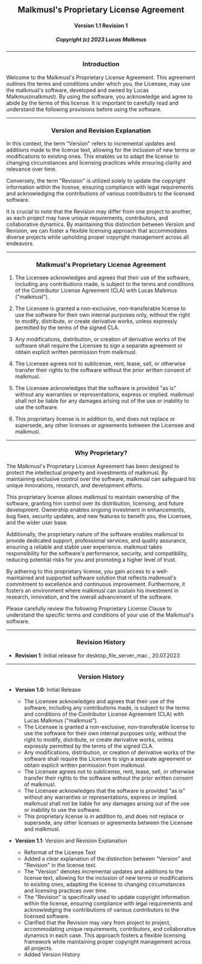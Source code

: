 ## <p align="center">Malkmusl's Proprietary License Agreement</p>
#### <p align="center">Version 1.1 Revision 1</p>

##### <p align="center">Copyright (c) 2023 Lucas Malkmus</p>

---

### <p align="center">Introduction</p>

Welcome to the Malkmusl's Proprietary License Agreement. This agreement outlines the terms and conditions under which you, the Licensee, may use the malkmusl's software, developed and owned by Lucas Malkmus(malkmusl). By using the software, you acknowledge and agree to abide by the terms of this license. It is important to carefully read and understand the following provisions before using the software.

---

### <p align="center">Version and Revision Explanation</p>

In this context, the term "Version" refers to incremental updates and additions made to the license text, allowing for the inclusion of new terms or modifications to existing ones. This enables us to adapt the license to changing circumstances and licensing practices while ensuring clarity and relevance over time.

Conversely, the term "Revision" is utilized solely to update the copyright information within the license, ensuring compliance with legal requirements and acknowledging the contributions of various contributors to the licensed software.

It is crucial to note that the Revision may differ from one project to another, as each project may have unique requirements, contributors, and collaborative dynamics. By maintaining this distinction between Version and Revision, we can foster a flexible licensing approach that accommodates diverse projects while upholding proper copyright management across all endeavors.

---

### <p align="center">Malkmusl's Proprietary License Agreement</p>

1. The Licensee acknowledges and agrees that their use of the software, including any contributions made, is subject to the terms and conditions of the Contributor License Agreement (CLA) with Lucas Malkmus ("malkmusl").

2. The Licensee is granted a non-exclusive, non-transferable license to use the software for their own internal purposes only, without the right to modify, distribute, or create derivative works, unless expressly permitted by the terms of the signed CLA.

3. Any modifications, distribution, or creation of derivative works of the software shall require the Licensee to sign a separate agreement or obtain explicit written permission from malkmusl.

4. The Licensee agrees not to sublicense, rent, lease, sell, or otherwise transfer their rights to the software without the prior written consent of malkmusl.

5. The Licensee acknowledges that the software is provided "as is" without any warranties or representations, express or implied. malkmusl shall not be liable for any damages arising out of the use or inability to use the software.

6. This proprietary license is in addition to, and does not replace or supersede, any other licenses or agreements between the Licensee and malkmusl.

---

### <p align="center">Why Proprietary?<p>

The Malkmusl's Proprietary License Agreement has been designed to protect the intellectual property and investments of malkmusl. By maintaining exclusive control over the software, malkmusl can safeguard his unique innovations, research, and development efforts.

This proprietary license allows malkmusl to maintain ownership of the software, granting him control over its distribution, licensing, and future development. Ownership enables ongoing investment in enhancements, bug fixes, security updates, and new features to benefit you, the Licensee, and the wider user base.

Additionally, the proprietary nature of the software enables malkmusl to provide dedicated support, professional services, and quality assurance, ensuring a reliable and stable user experience. malkmusl takes responsibility for the software's performance, security, and compatibility, reducing potential risks for you and promoting a higher level of trust.

By adhering to this proprietary license, you gain access to a well-maintained and supported software solution that reflects malkmusl's commitment to excellence and continuous improvement. Furthermore, it fosters an environment where malkmusl can sustain his investment in research, innovation, and the overall advancement of the software.

Please carefully review the following Proprietary License Clause to understand the specific terms and conditions of your use of the Malkmusl's software.

---

### <p align="center">Revision History</p> 

- **Revision 1**: Initial release for desktop_file_server_mac
, 20.07.2023 

---

### <p align="center">Version History</p>

- **Version 1.0**: Initial Release
    - The Licensee acknowledges and agrees that their use of the software, including any contributions made, is subject to the terms and conditions of the Contributor License Agreement (CLA) with Lucas Malkmus ("malkmusl").
    - The Licensee is granted a non-exclusive, non-transferable license to use the software for their own internal purposes only, without the right to modify, distribute, or create derivative works, unless expressly permitted by the terms of the signed CLA.
    - Any modifications, distribution, or creation of derivative works of the software shall require the Licensee to sign a separate agreement or obtain explicit written permission from malkmusl.
    - The Licensee agrees not to sublicense, rent, lease, sell, or otherwise transfer their rights to the software without the prior written consent of malkmusl.
    - The Licensee acknowledges that the software is provided "as is" without any warranties or representations, express or implied. malkmusl shall not be liable for any damages arising out of the use or inability to use the software.
    - This proprietary license is in addition to, and does not replace or supersede, any other licenses or agreements between the Licensee and malkmusl.

- **Version 1.1**: Version and Revision Explanation
    - Reformat of the License Text
    - Added a clear explanation of the distinction between "Version" and "Revision" in the license text.
    - The "Version" denotes incremental updates and additions to the license text, allowing for the inclusion of new terms or modifications to existing ones, adapting the license to changing circumstances and licensing practices over time.
    - The "Revision" is specifically used to update copyright information within the license, ensuring compliance with legal requirements and acknowledging the contributions of various contributors to the licensed software.
    - Clarified that the Revision may vary from project to project, accommodating unique requirements, contributors, and collaborative dynamics in each case. This approach fosters a flexible licensing framework while maintaining proper copyright management across all projects.
    - Added Version History
